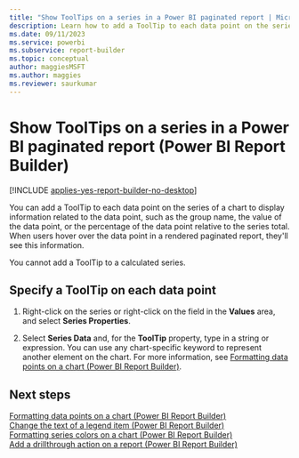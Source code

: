 ```yaml
---
title: "Show ToolTips on a series in a Power BI paginated report | Microsoft Docs"
description: Learn how to add a ToolTip to each data point on the series of a chart in a Power BI paginated report to display related information in Power BI Report Builder.
ms.date: 09/11/2023
ms.service: powerbi
ms.subservice: report-builder
ms.topic: conceptual
author: maggiesMSFT
ms.author: maggies
ms.reviewer: saurkumar
---
```

# Show ToolTips on a series in a Power BI paginated report (Power BI Report Builder)

[!INCLUDE [applies-yes-report-builder-no-desktop](../../includes/applies-yes-report-builder-no-desktop.md)]

  You can add a ToolTip to each data point on the series of a chart to display information related to the data point, such as the group name, the value of the data point, or the percentage of the data point relative to the series total. When users hover over the data point in a rendered paginated report, they'll see this information.  
  
 You cannot add a ToolTip to a calculated series.  
  
  
## Specify a ToolTip on each data point  
  
1.  Right-click on the series or right-click on the field in the **Values** area, and select **Series Properties**.  
  
2.  Select **Series Data** and, for the **ToolTip** property, type in a string or expression. You can use any chart-specific keyword to represent another element on the chart. For more information, see [Formatting data points on a chart &#40;Power BI Report Builder&#41;](../../paginated-reports/report-design/visualizations/formatting-data-points-on-chart-report-builder.md).  
  
## Next steps  
 [Formatting data points on a chart &#40;Power BI Report Builder&#41;](../../paginated-reports/report-design/visualizations/formatting-data-points-on-chart-report-builder.md)   
 [Change the text of a legend item &#40;Power BI Report Builder&#41;](../../paginated-reports/report-design/visualizations/chart-legend-change-item-text-report-builder.md)   
 [Formatting series colors on a chart &#40;Power BI Report Builder&#41;](../../paginated-reports/report-design/visualizations/formatting-series-colors-on-chart-report-builder.md)   
 [Add a drillthrough action on a report &#40;Power BI Report Builder&#41;](../../paginated-reports/report-design/add-drillthrough-action-report-report-builder.md)  
  
  

